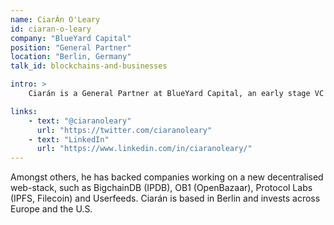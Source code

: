 ```yaml
---
name: CiarÁn O'Leary
id: ciaran-o-leary
company: "BlueYard Capital"
position: "General Partner"
location: "Berlin, Germany"
talk_id: blockchains-and-businesses

intro: >
    Ciarán is a General Partner at BlueYard Capital, an early stage VC firm focusing on the decentralization of markets, empowerment of individuals and the liberation of data.

links:
    - text: "@ciaranoleary"
      url: "https://twitter.com/ciaranoleary"
    - text: "LinkedIn"
      url: "https://www.linkedin.com/in/ciaranoleary/"
---
```


 Amongst others, he has backed companies working on a new decentralised web-stack, such as BigchainDB (IPDB), OB1 (OpenBazaar), Protocol Labs (IPFS, Filecoin) and Userfeeds. Ciarán is based in Berlin and invests across Europe and the U.S.
